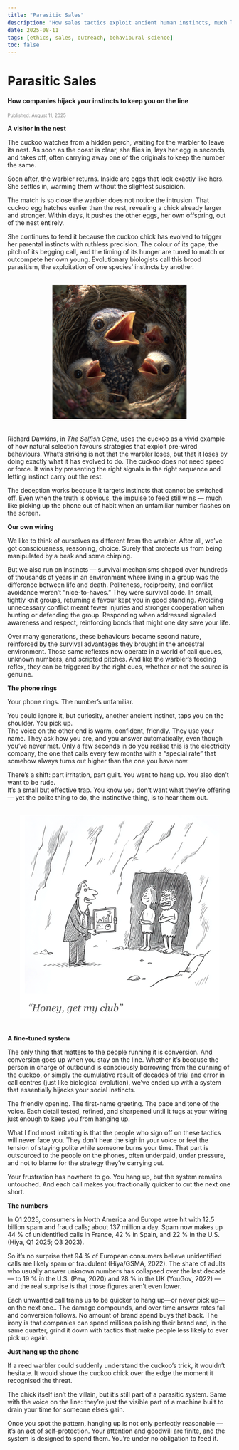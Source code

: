 ```yaml
---
title: "Parasitic Sales"
description: "How sales tactics exploit ancient human instincts, much like the cuckoo chick exploits its unwitting foster parents — and why it’s bad business."
date: 2025-08-11
tags: [ethics, sales, outreach, behavioural-science]
toc: false
---
```


# Parasitic Sales

**How companies hijack your instincts to keep you on the line**

<span style="font-size: 0.65rem; color: #888;">Published: August 11, 2025</span>


**A visitor in the nest**

The cuckoo watches from a hidden perch, waiting for the warbler to leave its nest. As soon as the coast is clear, she flies in, lays her egg in seconds, and takes off, often carrying away one of the originals to keep the number the same.

Soon after, the warbler returns. Inside are eggs that look exactly like hers. She settles in, warming them without the slightest suspicion.

The match is so close the warbler does not notice the intrusion. That cuckoo egg hatches earlier than the rest, revealing a chick already larger and stronger. Within days, it pushes the other eggs, her own offspring, out of the nest entirely.

She continues to feed it because the cuckoo chick has evolved to trigger her parental instincts with ruthless precision. The colour of its gape, the pitch of its begging call, and the timing of its hunger are tuned to match or outcompete her own young. Evolutionary biologists call this brood parasitism, the exploitation of one species’ instincts by another.

<div style="text-align: center; margin: 2rem 0;">
  <img src="../../assets/Cuckoo.png" alt="Cuckoo chick in a nest" style="max-width: 60%; height: auto;">
</div>

Richard Dawkins, in *The Selfish Gene*, uses the cuckoo as a vivid example of how natural selection favours strategies that exploit pre-wired behaviours. What’s striking is not that the warbler loses, but that it loses by doing exactly what it has evolved to do. The cuckoo does not need speed or force. It wins by presenting the right signals in the right sequence and letting instinct carry out the rest.

The deception works because it targets instincts that cannot be switched off. Even when the truth is obvious, the impulse to feed still wins — much like picking up the phone out of habit when an unfamiliar number flashes on the screen.

**Our own wiring**

We like to think of ourselves as different from the warbler. After all, we’ve got consciousness, reasoning, choice. Surely that protects us from being manipulated by a beak and some chirping.

But we also run on instincts — survival mechanisms shaped over hundreds of thousands of years in an environment where living in a group was the difference between life and death. Politeness, reciprocity, and conflict avoidance weren’t “nice-to-haves.” They were survival code. In small, tightly knit groups, returning a favour kept you in good standing. Avoiding unnecessary conflict meant fewer injuries and stronger cooperation when hunting or defending the group. Responding when addressed signalled awareness and respect, reinforcing bonds that might one day save your life.

Over many generations, these behaviours became second nature, reinforced by the survival advantages they brought in the ancestral environment. Those same reflexes now operate in a world of call queues, unknown numbers, and scripted pitches. And like the warbler’s feeding reflex, they can be triggered by the right cues, whether or not the source is genuine.

**The phone rings**

Your phone rings. The number’s unfamiliar.

You could ignore it, but curiosity, another ancient instinct, taps you on the shoulder. You pick up.  
The voice on the other end is warm, confident, friendly. They use your name. They ask how you are, and you answer automatically, even though you’ve never met. Only a few seconds in do you realise this is the electricity company, the one that calls every few months with a “special rate” that somehow always turns out higher than the one you have now.

There’s a shift: part irritation, part guilt. You want to hang up. You also don’t want to be rude.  
It’s a small but effective trap. You know you don’t want what they’re offering — yet the polite thing to do, the instinctive thing, is to hear them out.

<div style="text-align: center; margin: 2rem 0;">
  <img src="../../assets/Caveman.png" alt="Caveman cartoon" style="max-width: 100%; height: auto;">
</div>

**A fine-tuned system**

The only thing that matters to the people running it is conversion. And conversion goes up when you stay on the line. Whether it’s because the person in charge of outbound is consciously borrowing from the cunning of the cuckoo, or simply the cumulative result of decades of trial and error in call centres (just like biological evolution), we’ve ended up with a system that essentially hijacks your social instincts.

The friendly opening. The first-name greeting. The pace and tone of the voice. Each detail tested, refined, and sharpened until it tugs at your wiring just enough to keep you from hanging up.

What I find most irritating is that the people who sign off on these tactics will never face you. They don’t hear the sigh in your voice or feel the tension of staying polite while someone burns your time. That part is outsourced to the people on the phones, often underpaid, under pressure, and not to blame for the strategy they’re carrying out.

Your frustration has nowhere to go. You hang up, but the system remains untouched. And each call makes you fractionally quicker to cut the next one short.

**The numbers**

In Q1 2025, consumers in North America and Europe were hit with 12.5 billion spam and fraud calls; about 137 million a day. Spam now makes up 44 % of unidentified calls in France, 42 % in Spain, and 22 % in the U.S. (Hiya, Q1 2025; Q3 2023).

So it’s no surprise that 94 % of European consumers believe unidentified calls are likely spam or fraudulent (Hiya/GSMA, 2022). The share of adults who usually answer unknown numbers has collapsed over the last decade — to 19 % in the U.S. (Pew, 2020) and 28 % in the UK (YouGov, 2022) — and the real surprise is that those figures aren’t even lower.

Each unwanted call trains us to be quicker to hang up—or never pick up—on the next one.. The damage compounds, and over time answer rates fall and conversion follows. No amount of brand spend buys that back. The irony is that companies can spend millions polishing their brand and, in the same quarter, grind it down with tactics that make people less likely to ever pick up again.

**Just hang up the phone**

If a reed warbler could suddenly understand the cuckoo’s trick, it wouldn’t hesitate. It would shove the cuckoo chick over the edge the moment it recognised the threat.

The chick itself isn’t the villain, but it’s still part of a parasitic system. Same with the voice on the line: they’re just the visible part of a machine built to drain your time for someone else’s gain.

Once you spot the pattern, hanging up is not only perfectly reasonable — it’s an act of self-protection. Your attention and goodwill are finite, and the system is designed to spend them. You’re under no obligation to feed it.




